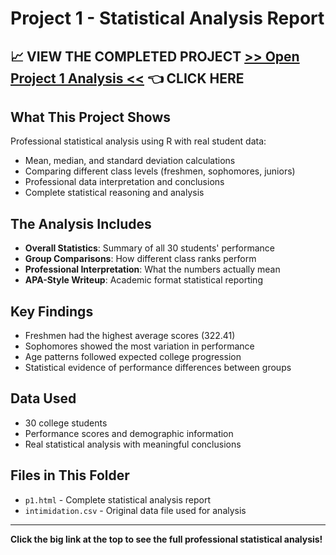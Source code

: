 # Project 1 - Statistical Analysis Report

## 📈 **VIEW THE COMPLETED PROJECT** [>> Open Project 1 Analysis <<](https://codeshujaa.github.io/R-studio/Task2/p1.html) 👈 **CLICK HERE**

## What This Project Shows
Professional statistical analysis using R with real student data:
- Mean, median, and standard deviation calculations
- Comparing different class levels (freshmen, sophomores, juniors)
- Professional data interpretation and conclusions
- Complete statistical reasoning and analysis

## The Analysis Includes
- **Overall Statistics**: Summary of all 30 students' performance
- **Group Comparisons**: How different class ranks perform
- **Professional Interpretation**: What the numbers actually mean
- **APA-Style Writeup**: Academic format statistical reporting

## Key Findings
- Freshmen had the highest average scores (322.41)
- Sophomores showed the most variation in performance
- Age patterns followed expected college progression
- Statistical evidence of performance differences between groups

## Data Used
- 30 college students
- Performance scores and demographic information
- Real statistical analysis with meaningful conclusions

## Files in This Folder
- `p1.html` - Complete statistical analysis report
- `intimidation.csv` - Original data file used for analysis

---

**Click the big link at the top to see the full professional statistical analysis!**
